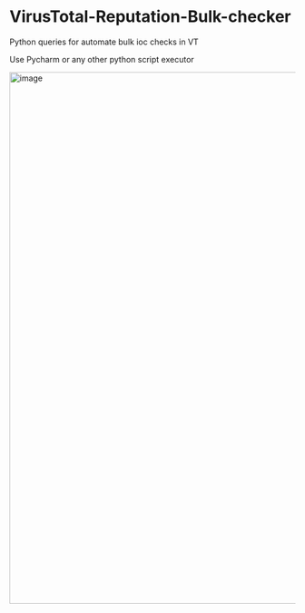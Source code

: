 # VirusTotal-Reputation-Bulk-checker
Python queries for automate bulk ioc checks in VT

Use Pycharm or any other python script executor 

<img width="938" alt="image" src="https://github.com/user-attachments/assets/1af6d432-71e6-45bc-b557-e6476316ed59" />

